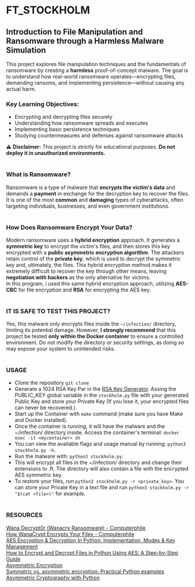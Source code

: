 # FT_STOCKHOLM

## Introduction to File Manipulation and Ransomware through a Harmless Malware Simulation

This project explores file manipulation techniques and the fundamentals of ransomware by creating a **harmless** proof-of-concept malware. The goal is to understand how real-world ransomware operates—encrypting files, demanding ransoms, and implementing persistence—without causing any actual harm.

### Key Learning Objectives:
- Encrypting and decrypting files securely
- Understanding how ransomware spreads and executes
- Implementing basic persistence techniques
- Studying countermeasures and defenses against ransomware attacks

⚠ **Disclaimer:** This project is strictly for educational purposes. **Do not deploy it in unauthorized environments.**<br/><br/>

### What is Ransomware?
Ransomware is a type of malware that **encrypts the victim's data** and demands a **payment** in exchange for the decryption key to recover the files. It is one of the most **common** and **damaging** types of cyberattacks, often targeting individuals, businesses, and even government institutions.
<br/><br/>

### How Does Ransomware Encrypt Your Data?
Modern ransomware uses a **hybrid encryption** approach. It generates a **symmetric key** to encrypt the victim's files, and then stores this key encrypted with a **public asymmetric encryption algorithm**. The attackers retain control of the **private key**, which is used to decrypt the symmetric key and, ultimately, the files.
This hybrid encryption method makes it extremely difficult to recover the key through other means, leaving **negotiation with hackers** as the only alternative for victims.  
In this program, i used this same hybrid encryption approach, utilizing **AES-CBC** for file encryption and **RSA** for encrypting the AES key.
<br/><br/>

### IT IS SAFE TO TEST THIS PROJECT?
Yes, this malware only encrypts files inside the `~/infection/` directory, limiting its potential damage. However, **I strongly recommend** that this project be tested **only within the Docker container** to ensure a controlled environment. Do not modify the directory or security settings, as doing so may expose your system to unintended risks.
<br/><br/>

### USAGE
- Clone the repository ```git clone```
- Generate a 1024 RSA Key Par in the [RSA Key Generator](https://cryptotools.net/rsagen). Assing the PUBLIC_KEY global variable in the `stockholm.py` file with your generated Public Key and store your Private Key (If you lose it, your encrypted files can never be recovered.).
- Start up the Container with ```make``` command (make sure you have Make and Docker installed).
- Once the container is running, it will have the malware and the ~/infection/ directory inside. Access the container's terminal: ```docker exec -it <mycontainer> sh```
- You can view the available flags and usage manual by running: ```python3 stockholm.py -h```.
- Run the malware with: ```python3 stockholm.py```.
- This will encrypt all files in the ~/infection/ directory and change their extensions to .ft. The directory will also contain a file with the encrypted AES symmetric key.
- To restore your files, run ```python3 stockholm.py -r <private_key>```. You can store your Private Key in a text file and run ```python3 stockholm.py -r "$(cat <file>)"``` for example.
<br/><br/>


### RESOURCES
[Wana Decrypt0r (Wanacry Ransomware) - Computerphile](https://www.youtube.com/watch?v=88jkB1V6N9w&t=448s&pp=ygUWd2FubmFjcnkgY29tcHV0ZXJwaGlsZQ%3D%3D)<br/>
[How WanaCrypt Encrypts Your Files - Computerphile](https://www.youtube.com/watch?v=pLluFxHrc30&ab_channel=Computerphile)<br/>
[AES Encryption & Decryption In Python: Implementation, Modes & Key Management](https://onboardbase.com/blog/aes-encryption-decryption/)<br/>
[How to Encrypt and Decrypt Files in Python Using AES: A Step-by-Step Guide](https://medium.com/@dheeraj.mickey/how-to-encrypt-and-decrypt-files-in-python-using-aes-a-step-by-step-guide-d0eb6f525e4e)<br/>
[Asymmetric Encryption](https://elc.github.io/python-security/chapters/07_Asymmetric_Encryption.html)<br/>
[Symmetric vs. asymmetric encryption: Practical Python examples](https://snyk.io/pt-BR/blog/symmetric-vs-asymmetric-encryption-python/?_x_tr_hist=true)<br/>
[Asymmetric Cryptography with Python](https://medium.com/@ashiqgiga07/asymmetric-cryptography-with-python-5eed86772731)<br/>
